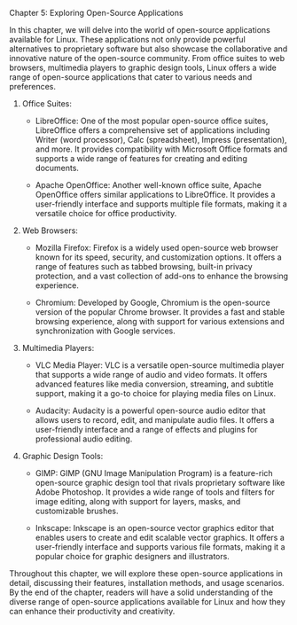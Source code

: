 Chapter 5: Exploring Open-Source Applications

In this chapter, we will delve into the world of open-source applications available for Linux. These applications not only provide powerful alternatives to proprietary software but also showcase the collaborative and innovative nature of the open-source community. From office suites to web browsers, multimedia players to graphic design tools, Linux offers a wide range of open-source applications that cater to various needs and preferences.

1. Office Suites:
   - LibreOffice: One of the most popular open-source office suites, LibreOffice offers a comprehensive set of applications including Writer (word processor), Calc (spreadsheet), Impress (presentation), and more. It provides compatibility with Microsoft Office formats and supports a wide range of features for creating and editing documents.

   - Apache OpenOffice: Another well-known office suite, Apache OpenOffice offers similar applications to LibreOffice. It provides a user-friendly interface and supports multiple file formats, making it a versatile choice for office productivity.

2. Web Browsers:
   - Mozilla Firefox: Firefox is a widely used open-source web browser known for its speed, security, and customization options. It offers a range of features such as tabbed browsing, built-in privacy protection, and a vast collection of add-ons to enhance the browsing experience.

   - Chromium: Developed by Google, Chromium is the open-source version of the popular Chrome browser. It provides a fast and stable browsing experience, along with support for various extensions and synchronization with Google services.

3. Multimedia Players:
   - VLC Media Player: VLC is a versatile open-source multimedia player that supports a wide range of audio and video formats. It offers advanced features like media conversion, streaming, and subtitle support, making it a go-to choice for playing media files on Linux.

   - Audacity: Audacity is a powerful open-source audio editor that allows users to record, edit, and manipulate audio files. It offers a user-friendly interface and a range of effects and plugins for professional audio editing.

4. Graphic Design Tools:
   - GIMP: GIMP (GNU Image Manipulation Program) is a feature-rich open-source graphic design tool that rivals proprietary software like Adobe Photoshop. It provides a wide range of tools and filters for image editing, along with support for layers, masks, and customizable brushes.

   - Inkscape: Inkscape is an open-source vector graphics editor that enables users to create and edit scalable vector graphics. It offers a user-friendly interface and supports various file formats, making it a popular choice for graphic designers and illustrators.

Throughout this chapter, we will explore these open-source applications in detail, discussing their features, installation methods, and usage scenarios. By the end of the chapter, readers will have a solid understanding of the diverse range of open-source applications available for Linux and how they can enhance their productivity and creativity.